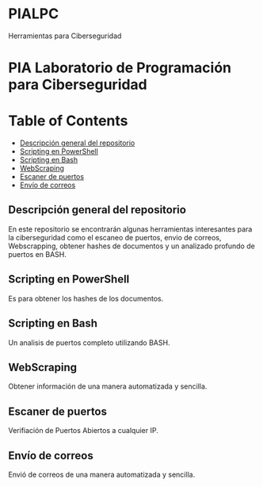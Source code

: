 # PIALPC
Herramientas para Ciberseguridad

# PIA Laboratorio de Programación para Ciberseguridad 

# Table of Contents

- [Descripción general del repositorio](#descripción-general-del-repositorio)
- [Scripting en PowerShell](#scripting-en-powershell)
- [Scripting en Bash](#scripting-en-bash)
- [WebScraping](#webscraping)
- [Escaner de puertos](#escaner-de-puertos)
- [Envío de correos](#envío-de-correos)



## Descripción general del repositorio
En este repositorio se encontrarán algunas herramientas interesantes para la ciberseguridad como el escaneo de puertos, envio de correos, Webscrapping, obtener hashes de documentos y un analizado profundo de puertos en BASH.

## Scripting en PowerShell
Es para obtener los hashes de los documentos.

## Scripting en Bash
Un analisis de puertos completo utilizando BASH.

## WebScraping
Obtener información de una manera automatizada y sencilla.

## Escaner de puertos
Verifiación de Puertos Abiertos a cualquier IP.

## Envío de correos
Envió de correos de una manera automatizada y sencilla.
